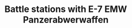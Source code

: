 ---
title: "Battle stations with E-7 EMW Panzerabwerwaffen "
price: TBA
desc: ""
img_path: "/assets/img/WM013.jpg"
brand: AK
available: false
special_offer: false
new: false
soon: false
cat: "Plasticne-Makete"
subcat: "PM-OSTALO"
subsubcat: ""
sifra: "WM013"
---